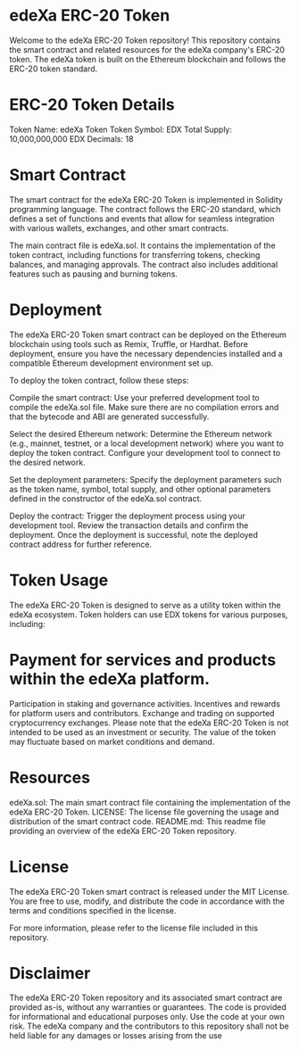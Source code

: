# edeXa ERC-20 Token
Welcome to the edeXa ERC-20 Token repository! This repository contains the smart contract and related resources for the edeXa company's ERC-20 token. The edeXa token is built on the Ethereum blockchain and follows the ERC-20 token standard.

# ERC-20 Token Details
Token Name: edeXa Token
Token Symbol: EDX
Total Supply: 10,000,000,000 EDX
Decimals: 18

# Smart Contract
The smart contract for the edeXa ERC-20 Token is implemented in Solidity programming language. The contract follows the ERC-20 standard, which defines a set of functions and events that allow for seamless integration with various wallets, exchanges, and other smart contracts.

The main contract file is edeXa.sol. It contains the implementation of the token contract, including functions for transferring tokens, checking balances, and managing approvals. The contract also includes additional features such as pausing and burning tokens.

# Deployment
The edeXa ERC-20 Token smart contract can be deployed on the Ethereum blockchain using tools such as Remix, Truffle, or Hardhat. Before deployment, ensure you have the necessary dependencies installed and a compatible Ethereum development environment set up.

To deploy the token contract, follow these steps:

Compile the smart contract: Use your preferred development tool to compile the edeXa.sol file. Make sure there are no compilation errors and that the bytecode and ABI are generated successfully.

Select the desired Ethereum network: Determine the Ethereum network (e.g., mainnet, testnet, or a local development network) where you want to deploy the token contract. Configure your development tool to connect to the desired network.

Set the deployment parameters: Specify the deployment parameters such as the token name, symbol, total supply, and other optional parameters defined in the constructor of the edeXa.sol contract.

Deploy the contract: Trigger the deployment process using your development tool. Review the transaction details and confirm the deployment. Once the deployment is successful, note the deployed contract address for further reference.

# Token Usage
The edeXa ERC-20 Token is designed to serve as a utility token within the edeXa ecosystem. Token holders can use EDX tokens for various purposes, including:

# Payment for services and products within the edeXa platform.
Participation in staking and governance activities.
Incentives and rewards for platform users and contributors.
Exchange and trading on supported cryptocurrency exchanges.
Please note that the edeXa ERC-20 Token is not intended to be used as an investment or security. The value of the token may fluctuate based on market conditions and demand.

# Resources
edeXa.sol: The main smart contract file containing the implementation of the edeXa ERC-20 Token.
LICENSE: The license file governing the usage and distribution of the smart contract code.
README.md: This readme file providing an overview of the edeXa ERC-20 Token repository.
# License
The edeXa ERC-20 Token smart contract is released under the MIT License. You are free to use, modify, and distribute the code in accordance with the terms and conditions specified in the license.

For more information, please refer to the license file included in this repository.

# Disclaimer
The edeXa ERC-20 Token repository and its associated smart contract are provided as-is, without any warranties or guarantees. The code is provided for informational and educational purposes only. Use the code at your own risk. The edeXa company and the contributors to this repository shall not be held liable for any damages or losses arising from the use
